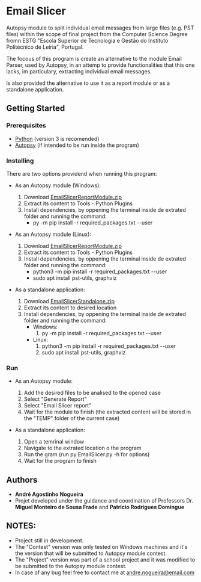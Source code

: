 # Email Slicer

Autopsy module to split individual email messages from large files (e.g. PST files) within the scope of final project from the Computer Science 
Degree fromn ESTG "Escola Superior de Tecnologia e Gestão do Instituto Politécnico de Leiria", Portugal.

The focous of this program is create an alternative to the module Email Parser, used by Autopsy, in an attemp to provide functionalities that this one lacks, im particulary, extracting individual email messages.

Is also provided the alternative to use it as a report module or as a standalone application.


## Getting Started

### Prerequisites

* [Python](https://www.python.org/) (version 3 is recomended)
* [Autopsy](https://www.autopsy.com/) (if intended to be run inside the program) 

### Installing

There are two options providend when running this program:

* As an Autopsy module (Windows):
    1. Download [EmailSlicerReportModule.zip](https://github.com/labcif/EmailSlicer/releases/download/v0.1/EmailSlicerReportModuleWindows.zip) 
    2. Extract its content to Tools - Python Plugins 
    3. Install dependencies, by oppening the terminal inside de extrated folder and running the command: 
        * py -m pip install -r required_packages.txt --user
    
* As an Autopsy module (Linux):
    1. Download [EmailSlicerReportModule.zip](https://github.com/labcif/EmailSlicer/releases/download/v0.1/EmailSlicerReportModuleLinux.zip) 
    2. Extract its content to Tools - Python Plugins 
    3. Install dependencies, by oppening the terminal inside de extrated folder and running the command: 
        * python3 -m pip install -r required_packages.txt --user
        * sudo apt install pst-utils, graphviz
    
* As a standalone application:
    1. Download [EmailSlicerStandalone.zip](https://github.com/labcif/EmailSlicer/releases/download/v0.1/EmailSlicerStandalone.zip)
    2. Extract its content to desired location
    3. Install dependencies, by oppening the terminal inside de extrated folder and running the command: 
        * Windows:
            1. py -m pip install -r required_packages.txt --user
        * Linux: 
            1. python3 -m pip install -r required_packages.txt --user
            2. sudo apt install pst-utils, graphviz

### Run

* As an Autopsy module:
    1. Add the desired files to be analised to the opened case 
    2. Select "Generate Report"
    3. Select "Email Slicer report"
    5. Wait for the module to finish (the extracted content will be stored in the "TEMP" folder of the current case)
        
* As a standalone application:
    1. Open a temrinal window
    2. Navigate to the extrated location o the program
    3. Run the gram (run py EmailSlicer.py -h for options)
    4. Wait for the program to finish

## Authors

* **André Agostinho Nogueira**
* Projet developed under the guidance and coordination of Professors Dr. **Miguel Monteiro de Sousa Frade** and **Patrício Rodrigues Domingue** 

## NOTES: 

* Project still in development.
* The "Contest" version was only tested on Windows machines and it's the version that will be submitted to Autopsy module contest.
* The "Project" version was part of a school project and it was modified to be submitted to the Autopsy module contest.
* In case of any bug feel free to contact me at andre.nogueira@email.com